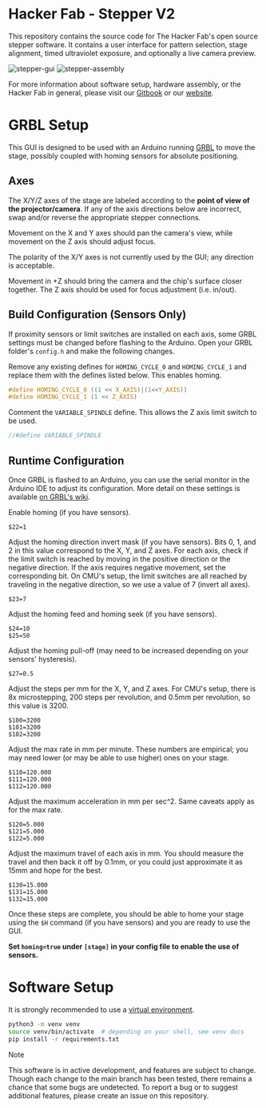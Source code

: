 # Hacker Fab - Stepper V2

This repository contains the source code for The Hacker Fab's open source stepper software. It contains a user interface for pattern selection, stage alignment, timed ultraviolet exposure, and optionally a live camera preview.

![stepper-gui](https://github.com/user-attachments/assets/3687a777-6f2b-4d9b-b7dc-8fc08cd7d4bf)   ![stepper-assembly](https://github.com/user-attachments/assets/6211e7e7-3368-4a26-bbe2-425e88622b5c)

For more information about software setup, hardware assembly, or the Hacker Fab in general, please visit our [Gitbook](https://hacker-fab.gitbook.io/hacker-fab-space/fab-toolkit/patterning/lithography-stepper-v2-build-work-in-progress) or our [website](https://hackerfab.ece.cmu.edu/).

# GRBL Setup

This GUI is designed to be used with an Arduino running [GRBL](https://github.com/gnea/grbl) to move the stage,
possibly coupled with homing sensors for absolute positioning.

## Axes

The X/Y/Z axes of the stage are labeled according to the **point of view of the projector/camera**.
If any of the axis directions below are incorrect, swap and/or reverse the appropriate stepper connections.

Movement on the X and Y axes should pan the camera's view,
while movement on the Z axis should adjust focus.

The polarity of the X/Y axes is not currently used by the GUI; any direction is acceptable.

Movement in +Z should bring the camera and the chip's surface closer together.
The Z axis should be used for focus adjustment (i.e. in/out).

## Build Configuration (Sensors Only)

If proximity sensors or limit switches are installed on each axis,
some GRBL settings must be changed before flashing to the Arduino.
Open your GRBL folder's `config.h` and make the following changes.

Remove any existing defines for `HOMING_CYCLE_0` and `HOMING_CYCLE_1` and replace them
with the defines listed below. This enables homing.
```c
#define HOMING_CYCLE_0 ((1 << X_AXIS)|(1<<Y_AXIS))
#define HOMING_CYCLE_1 (1 << Z_AXIS)
```

Comment the `VARIABLE_SPINDLE` define.
This allows the Z axis limit switch to be used.
```c
//#define VARIABLE_SPINDLE
```

## Runtime Configuration

Once GRBL is flashed to an Arduino, you can use the serial monitor in the Arduino IDE
to adjust its configuration.
More detail on these settings is available
[on GRBL's wiki](https://github.com/gnea/grbl/wiki/Grbl-v1.1-Configuration).

Enable homing (if you have sensors).
```
$22=1
```

Adjust the homing direction invert mask (if you have sensors).
Bits 0, 1, and 2 in this value correspond to the X, Y, and Z axes.
For each axis, check if the limit switch is reached by moving in the positive direction or the negative direction.
If the axis requires negative movement, set the corresponding bit.
On CMU's setup, the limit switches are all reached by traveling in the negative direction,
so we use a value of 7 (invert all axes).
```
$23=7
```

Adjust the homing feed and homing seek (if you have sensors).
```
$24=10
$25=50
```

Adjust the homing pull-off (may need to be increased depending on your sensors' hysteresis).
```
$27=0.5
```

Adjust the steps per mm for the X, Y, and Z axes.
For CMU's setup, there is 8x microstepping, 200 steps per revolution, and 0.5mm per revolution,
so this value is 3200.
```
$100=3200
$101=3200
$102=3200
```

Adjust the max rate in mm per minute.
These numbers are empirical; you may need lower (or may be able to use higher) ones on your stage.
```
$110=120.000
$111=120.000
$112=120.000
```

Adjust the maximum acceleration in mm per sec^2.
Same caveats apply as for the max rate.
```
$120=5.000
$121=5.000
$122=5.000
```

Adjust the maximum travel of each axis in mm.
You should measure the travel and then back it off by 0.1mm,
or you could just approximate it as 15mm and hope for the best.
```
$130=15.000
$131=15.000
$132=15.000
```

Once these steps are complete, you should be able to home your stage using the `$H` command (if you have sensors)
and you are ready to use the GUI.

**Set `homing=true` under `[stage]` in your config file to enable the use of sensors.**

# Software Setup

It is strongly recommended to use a [virtual environment](https://docs.python.org/3/library/venv.html).

```bash
python3 -m venv venv
source venv/bin/activate  # depending on your shell, see venv docs
pip install -r requirements.txt
```

> [!NOTE]
> This software is in active development, and features are subject to change. Though each change to the main branch has been tested, there remains a chance that some bugs are undetected. To report a bug or to suggest additional features, please create an issue on this repository.
